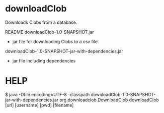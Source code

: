 # downloadClob

Downloads Clobs from a database.

README
downloadClob-1.0-SNAPSHOT.jar
- jar file for downloading Clobs to a csv file.

downloadClob-1.0-SNAPSHOT-jar-with-dependencies.jar
- jar file including dependencies

HELP
====
$ java -Dfile.encoding=UTF-8 -classpath downloadClob-1.0-SNAPSHOT-jar-with-dependencies.jar org.downloadclob.DownloadClob
downloadClob [url] [username] [pwd] [filename]


